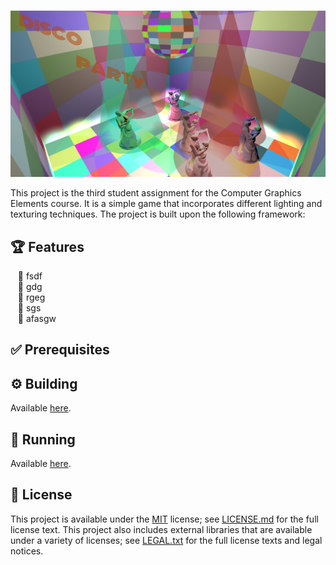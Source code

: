 <!--- insert project logo here -->
![](./assets/screenshots/all_lights_logo.png)

<!--- general description of the project -->
This project is the third student assignment  for the Computer Graphics Elements course. It is a simple game that incorporates different
lighting and texturing techniques. The project is built upon the following framework:

## :trophy: Features
  &nbsp;&nbsp; :small_orange_diamond: fsdf  
  &nbsp;&nbsp; :small_orange_diamond: gdg  
  &nbsp;&nbsp; :small_orange_diamond: rgeg  
  &nbsp;&nbsp; :small_orange_diamond: sgs   
  &nbsp;&nbsp; :small_orange_diamond: afasgw    
  
## :white_check_mark: Prerequisites

## :gear: Building
Available [here](https://github.com/UPB-Graphics/gfx-framework).

## :running: Running
Available [here](https://github.com/UPB-Graphics/gfx-framework).

## :page_facing_up: License
This project is available under the [MIT][ref-mit] license; see [LICENSE.md](LICENSE.md) for the full license text.
This project also includes external libraries that are available under a variety of licenses; see [LEGAL.txt](LEGAL.txt)
for the full license texts and legal notices.

<!--- add link references here -->
[ref-cmake]:            https://github.com/Kitware/CMake/
[ref-cmake-dl]:         https://github.com/Kitware/CMake/releases/
[ref-cmake-build]:      https://github.com/Kitware/CMake#building-cmake-from-scratch
[ref-mit]:              https://opensource.org/licenses/MIT
